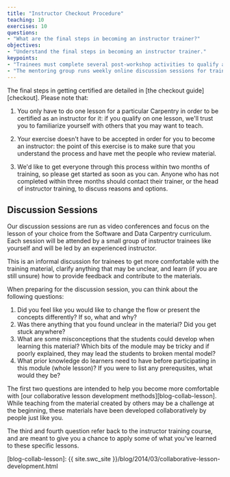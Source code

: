 ```yaml
---
title: "Instructor Checkout Procedure"
teaching: 10
exercises: 10
questions:
- "What are the final steps in becoming an instructor trainer?"
objectives:
- "Understand the final steps in becoming an instructor trainer."
keypoints:
- "Trainees must complete several post-workshop activities to qualify as Data Carpentry and/or Software Carpentry instructors."
- "The mentoring group runs weekly online discussion sessions for trainees, new instructors, and experienced instructors."
---
```

The final steps in getting certified are detailed in
[the checkout guide][checkout].
Please note that:

1. You only have to do one lesson for a particular Carpentry in order
   to be certified as an instructor for it: if you qualify on one
   lesson, we'll trust you to familiarize yourself with others that
   you may want to teach.

2. Your exercise doesn't have to be accepted in order for you to
   become an instructor: the point of this exercise is to make sure
   that you understand the process and have met the people who review
   material.

3. We'd like to get everyone through this process within two months of
   training, so please get started as soon as you can.  Anyone who has
   not completed within three months should contact their trainer, or
   the head of instructor training, to discuss reasons and options.

## Discussion Sessions

Our discussion sessions are run as video conferences
and focus on the lesson of your choice from the Software and Data Carpentry curriculum.
Each session will be attended by a small group of instructor trainees like yourself
and will be led by an experienced instructor. 

This is an informal discussion for trainees to get more comfortable with the training material,
clarify anything that may be unclear,
and learn (if you are still unsure) how to provide feedback and contribute to the materials.

When preparing for the discussion session,
you can think about the following questions:

1. Did you feel like you would like to change the flow or present the concepts differently?
   If so, what and why?
2. Was there anything that you found unclear in the material?
   Did you get stuck anywhere?
3. What are some misconceptions that the students could develop when learning this material?
   Which bits of the module may be tricky and if poorly explained, they may lead the students to broken mental model? 
4. What prior knowledge do learners need to have before participating in this module (whole lesson)?
   If you were to list any prerequsites, what would they be? 

The first two questions are intended to help you become more comfortable with
[our collaborative lesson development methods][blog-collab-lesson].
While teaching from the material created by others may be a challenge at the beginning,
these materials have been developed collaboratively by people just like you.

The third and fourth question refer back to the instructor training course,
and are meant to give you a chance to apply some of what you've learned to these specific lessons.

[blog-collab-lesson]: {{ site.swc_site }}/blog/2014/03/collaborative-lesson-development.html
